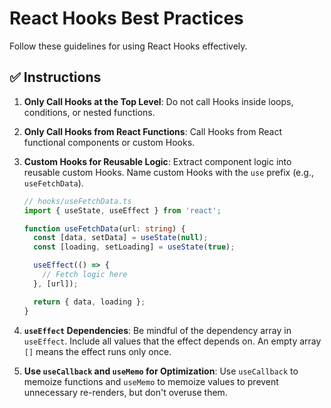 
# React Hooks Best Practices

Follow these guidelines for using React Hooks effectively.

## ✅ **Instructions**

1.  **Only Call Hooks at the Top Level**: Do not call Hooks inside loops, conditions, or nested functions.

2.  **Only Call Hooks from React Functions**: Call Hooks from React functional components or custom Hooks.

3.  **Custom Hooks for Reusable Logic**: Extract component logic into reusable custom Hooks. Name custom Hooks with the `use` prefix (e.g., `useFetchData`).

    ```typescript
    // hooks/useFetchData.ts
    import { useState, useEffect } from 'react';

    function useFetchData(url: string) {
      const [data, setData] = useState(null);
      const [loading, setLoading] = useState(true);

      useEffect(() => {
        // Fetch logic here
      }, [url]);

      return { data, loading };
    }
    ```

4.  **`useEffect` Dependencies**: Be mindful of the dependency array in `useEffect`. Include all values that the effect depends on. An empty array `[]` means the effect runs only once.

5.  **Use `useCallback` and `useMemo` for Optimization**: Use `useCallback` to memoize functions and `useMemo` to memoize values to prevent unnecessary re-renders, but don't overuse them.
